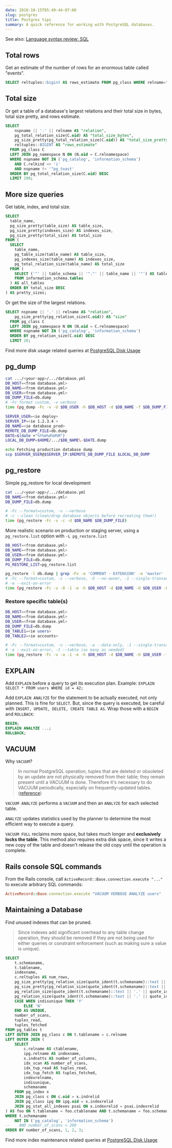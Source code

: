 ```yaml
---
date: 2018-10-15T05:49:44-07:00
slug: postgres
title: Postgres tips
summary: A quick reference for working with PostgreSQL databases.
---
```


See also: [Language syntax review: SQL](/syntax#sql)

## Total rows

Get an estimate of the number of rows for an enormous table called "events".

```sql
SELECT reltuples::bigint AS rows_estimate FROM pg_class WHERE relname="events";
```

## Total size

Or get a table of a database's largest relations and their total size in bytes,
total size pretty, and rows estimate.

```sql
SELECT
    nspname || '.' || relname AS "relation",
    pg_total_relation_size(C.oid) AS "total_size_bytes",
    pg_size_pretty(pg_total_relation_size(C.oid)) AS "total_size_pretty",
    reltuples::BIGINT AS "rows_estimate"
  FROM pg_class C
  LEFT JOIN pg_namespace N ON (N.oid = C.relnamespace)
  WHERE nspname NOT IN ('pg_catalog', 'information_schema')
    AND C.relkind <> 'i'
    AND nspname !~ '^pg_toast'
  ORDER BY pg_total_relation_size(C.oid) DESC
  LIMIT 200;
```

## More size queries

Get table, index, and total size.

```sql
SELECT
  table_name,
  pg_size_pretty(table_size) AS table_size,
  pg_size_pretty(indexes_size) AS indexes_size,
  pg_size_pretty(total_size) AS total_size
FROM (
  SELECT
    table_name,
    pg_table_size(table_name) AS table_size,
    pg_indexes_size(table_name) AS indexes_size,
    pg_total_relation_size(table_name) AS total_size
  FROM (
    SELECT ('"' || table_schema || '"."' || table_name || '"') AS table_name, table_catalog
    FROM information_schema.tables
  ) AS all_tables
  ORDER BY total_size DESC
) AS pretty_sizes;
```

Or get the size of the largest relations.

```sql
SELECT nspname || '.' || relname AS "relation",
    pg_size_pretty(pg_relation_size(C.oid)) AS "size"
  FROM pg_class C
  LEFT JOIN pg_namespace N ON (N.oid = C.relnamespace)
  WHERE nspname NOT IN ('pg_catalog', 'information_schema')
  ORDER BY pg_relation_size(C.oid) DESC
  LIMIT 20;
```

Find more disk usage related queries at
[PostgreSQL Disk Usage](https://wiki.postgresql.org/wiki/Disk_Usage)

## pg_dump

```bash
cat .../<your-app>/.../database.yml
DB_HOST=<from database.yml>
DB_NAME=<from database.yml>
DB_USER=<from database.yml>
DB_DUMP_FILE=db.dump
# -Fc format custom, -v verbose
time (pg_dump -Fc -v -U $DB_USER -h $DB_HOST -d $DB_NAME -f $DB_DUMP_FILE)
```

```bash
SERVER_USER=<ie deploy>
SERVER_IP=<ie 1.2.3.4 >
DB_NAME=<ie database_prod>
REMOTE_DB_DUMP_FILE=db.dump
DATE=$(date +"%Y%m%d%H%M")
LOCAL_DB_DUMP=$HOME/.../$DB_NAME\-$DATE.dump

echo Fetching production database dump
scp $SERVER_USER@$SERVER_IP:$REMOTE_DB_DUMP_FILE $LOCAL_DB_DUMP
```

## pg_restore

Simple pg_restore for local development

```bash
cat .../<your-app>/.../database.yml
DB_NAME=<from database.yml>
DB_DUMP_FILE=db.dump

# -Fc --format=custom, -v --verbose
# -c --clean (clean/drop database objects before recreating them!)
time (pg_restore -Fc -v -c -d $DB_NAME $DB_DUMP_FILE)
```

More realistic scenario on production or staging server, using a `pg_restore.list`
option with `-L pg_restore.list`

```bash
DB_HOST=<from database.yml>
DB_NAME=<from database.yml>
DB_USER=<from database.yml>
DB_DUMP_FILE=db.dump
PG_RESTORE_LIST=pg_restore.list

pg_restore -l db.dump | grep -Fv -e 'COMMENT - EXTENSION' -e 'master' -e 'rdsadmin' > $PG_RESTORE_LIST
# -Fc --format=custom, -v --verbose, -O --no-owner, -1 --single-transaction
# -e --exit-on-error
time (pg_restore -Fc -v -O -1 -e -h $DB_HOST -d $DB_NAME -U $DB_USER -L $PG_RESTORE_LIST $DB_DUMP_FILE)
```

### Restore specific table(s)

```bash
DB_HOST=<from database.yml>
DB_NAME=<from database.yml>
DB_USER=<from database.yml>
DB_DUMP_FILE=db.dump
DB_TABLE1=<ie users>
DB_TABLE2=<ie accounts>

# -Fc --format=custom, -v --verbose, -a --data-only, -1 --single-transaction
# -e --exit-on-error, -t --table (as many as needed)
time (pg_restore -Fc -v -a -1 -e -h $DB_HOST -d $DB_NAME -U $DB_USER -t $DB_TABLE1 -t $DB_TABLE2 $DB_DUMP_FILE)
```

## EXPLAIN

Add `EXPLAIN` before a query to get its execution plan.
Example: `EXPLAIN SELECT * FROM users WHERE id = 42;`

Add `EXPLAIN ANALYZE` for the statement to be actually executed, not only
planned. This is fine for `SELECT`. But, since the query is executed, be careful
with `INSERT, UPDATE, DELETE, CREATE TABLE AS`. Wrap those with a `BEGIN`
and `ROLLBACK`:

```sql
BEGIN;
EXPLAIN ANALYZE ...;
ROLLBACK;
```

## VACUUM

Why `VACUUM`?

> In normal PostgreSQL operation, tuples that are deleted or obsoleted by an
> update are not physically removed from their table; they remain present until
> a VACUUM is done. Therefore it's necessary to do VACUUM periodically,
> especially on frequently-updated tables.
> ([reference](https://www.postgresql.org/docs/11/sql-vacuum.html))

`VACUUM ANALYZE` performs a `VACUUM` and then an `ANALYZE` for each selected
table.

`ANALYZE` updates statistics used by the planner to determine the most efficient
way to execute a query.

`VACUUM FULL` reclaims more space, but takes much longer and **exclusively locks
the table**. This method also requires extra disk space, since it writes a new
copy of the table and doesn't release the old copy until the operation is
complete.

## Rails console SQL commands

From the Rails console, call `ActiveRecord::Base.connection.execute "..."`
to execute arbitrary SQL commands:

```ruby
ActiveRecord::Base.connection.execute "VACUUM VERBOSE ANALYZE users"
```

## Maintaining a Database

Find unused indexes that can be pruned.

> Since indexes add significant overhead to any table change operation,
> they should be removed if they are not being used for either queries or
> constraint enforcement (such as making sure a value is unique).

```sql
SELECT
    t.schemaname,
    t.tablename,
    indexname,
    c.reltuples AS num_rows,
    pg_size_pretty(pg_relation_size(quote_ident(t.schemaname)::text || '.' || quote_ident(t.tablename)::text)) AS table_size,
    pg_size_pretty(pg_relation_size(quote_ident(t.schemaname)::text || '.' || quote_ident(indexrelname)::text)) AS index_size,
    pg_relation_size(quote_ident(t.schemaname)::text || '.' || quote_ident(t.tablename)::text) AS table_size_raw,
    pg_relation_size(quote_ident(t.schemaname)::text || '.' || quote_ident(indexrelname)::text) AS index_size_raw,
    CASE WHEN indisunique THEN 'Y'
        ELSE 'N'
    END AS UNIQUE,
    number_of_scans,
    tuples_read,
    tuples_fetched
FROM pg_tables t
LEFT OUTER JOIN pg_class c ON t.tablename = c.relname
LEFT OUTER JOIN (
    SELECT
        c.relname AS ctablename,
        ipg.relname AS indexname,
        x.indnatts AS number_of_columns,
        idx_scan AS number_of_scans,
        idx_tup_read AS tuples_read,
        idx_tup_fetch AS tuples_fetched,
        indexrelname,
        indisunique,
        schemaname
    FROM pg_index x
    JOIN pg_class c ON c.oid = x.indrelid
    JOIN pg_class ipg ON ipg.oid = x.indexrelid
    JOIN pg_stat_all_indexes psai ON x.indexrelid = psai.indexrelid
) AS foo ON t.tablename = foo.ctablename AND t.schemaname = foo.schemaname
WHERE t.schemaname
    NOT IN ('pg_catalog', 'information_schema')
--    AND number_of_scans < 200
ORDER BY number_of_scans, 1, 2, 3;
```

Find more index maintenance related queries at
[PostgreSQL Disk Usage](https://wiki.postgresql.org/wiki/Index_Maintenance)
